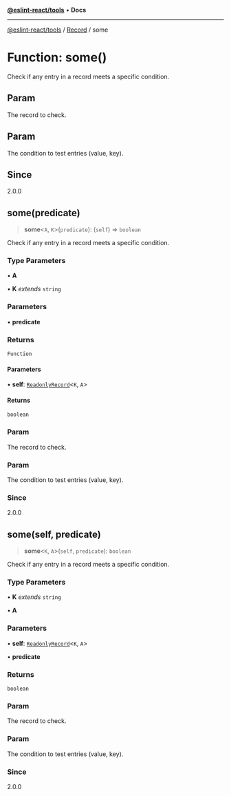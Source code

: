 [**@eslint-react/tools**](../../../README.md) • **Docs**

***

[@eslint-react/tools](../../../README.md) / [Record](../README.md) / some

# Function: some()

Check if any entry in a record meets a specific condition.

## Param

The record to check.

## Param

The condition to test entries (value, key).

## Since

2.0.0

## some(predicate)

> **some**\<`A`, `K`\>(`predicate`): (`self`) => `boolean`

Check if any entry in a record meets a specific condition.

### Type Parameters

• **A**

• **K** *extends* `string`

### Parameters

• **predicate**

### Returns

`Function`

#### Parameters

• **self**: [`ReadonlyRecord`](../type-aliases/ReadonlyRecord.md)\<`K`, `A`\>

#### Returns

`boolean`

### Param

The record to check.

### Param

The condition to test entries (value, key).

### Since

2.0.0

## some(self, predicate)

> **some**\<`K`, `A`\>(`self`, `predicate`): `boolean`

Check if any entry in a record meets a specific condition.

### Type Parameters

• **K** *extends* `string`

• **A**

### Parameters

• **self**: [`ReadonlyRecord`](../type-aliases/ReadonlyRecord.md)\<`K`, `A`\>

• **predicate**

### Returns

`boolean`

### Param

The record to check.

### Param

The condition to test entries (value, key).

### Since

2.0.0
